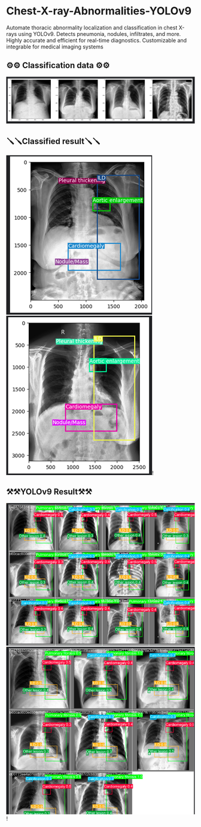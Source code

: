 # Chest-X-ray-Abnormalities-YOLOv9
Automate thoracic abnormality localization and classification in chest X-rays using YOLOv9. Detects pneumonia, nodules, infiltrates, and more. Highly accurate and efficient for real-time diagnostics. Customizable and integrable for medical imaging systems

## ⚙️⚙️ Classification data ⚙️⚙️
![Alt text](1.png)

## 🪛🪛Classified result🪛🪛
![Alt text](2.png)![Alt text](3.png)!

## ⚒️⚒️YOLOv9 Result⚒️⚒️
![Alt text](4.png)![Alt text](5.png)!

